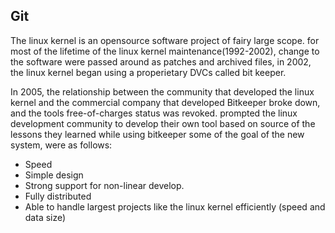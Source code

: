 ## Git 

The linux kernel is an opensource software project of fairy large scope. for most of the lifetime of the linux kernel maintenance(1992-2002), change to the software were passed around as patches and archived files, in 2002, the linux kernel began using a properietary DVCs called bit keeper.

In 2005, the relationship between the community that developed the linux kernel and the commercial company that developed Bitkeeper broke down, and the tools free-of-charges status was revoked. prompted the linux development community to develop their own tool based on source of the lessons they learned while using bitkeeper some of the goal of the new system, were as follows: 

  * Speed 
  * Simple design 
  * Strong support for non-linear develop. 
  * Fully distributed
  * Able to handle largest projects like the linux kernel efficiently (speed and data size)

 